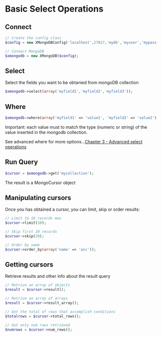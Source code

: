 # Basic Select Operations
## Connect

```php
// Create the config class
$config = new XMongoDBConfig('localhost',27017,'mydb','myuser','mypass');

// Connect MongoDB
$xmongodb = new XMongoDB($config);
```
## Select
Select the fields you want to be obtanied from mongoDB collection

```php
$xmongodb->select(array('myfield1','myfield2','myfield3'));
```
## Where
```php
$xmongodb->where(array('myfield1' => 'value1', 'myfield2' => 'value2');
```
Important: each value must to match the type (numeric or string) of the value inserted in the mongodb collection.

See advanced where for more options...[Chapter 3 - Advanced select operations](3-advanced-select-operations.md)
## Run Query

```php
$cursor = $xmongodb->get('mycollection');
```
The result is a MongoCursor object

## Manipulating cursors
Once you has obtained a cursor, you can limit, skip or order results:

```php
// Limit to 10 records max
$cursor->limit(10);

// Skip first 20 records
$cursor->skip(20);

// Order by name
$cursor->order_by(array('name' => 'asc'));
```

## Getting cursors 
Retrieve results and other info about the result query

```php
// Retrive an array of objects
$result = $cursor->result();

// Retrive an array of arrays
$result = $cursor->result_array();

// Get the total of rows that accomplish conditions
$totalrows = $cursor->total_rows();

// Get only num rows retrieved
$numrows = $cursor->num_rows();
```



